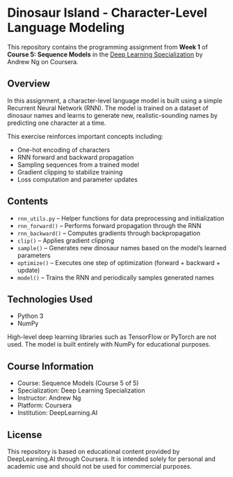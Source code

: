 # Dinosaur Island - Character-Level Language Modeling

This repository contains the programming assignment from **Week 1** of **Course 5: Sequence Models** in the [Deep Learning Specialization](https://www.coursera.org/specializations/deep-learning) by Andrew Ng on Coursera.

## Overview

In this assignment, a character-level language model is built using a simple Recurrent Neural Network (RNN). The model is trained on a dataset of dinosaur names and learns to generate new, realistic-sounding names by predicting one character at a time.

This exercise reinforces important concepts including:
- One-hot encoding of characters
- RNN forward and backward propagation
- Sampling sequences from a trained model
- Gradient clipping to stabilize training
- Loss computation and parameter updates

## Contents

- `rnn_utils.py` – Helper functions for data preprocessing and initialization
- `rnn_forward()` – Performs forward propagation through the RNN
- `rnn_backward()` – Computes gradients through backpropagation
- `clip()` – Applies gradient clipping
- `sample()` – Generates new dinosaur names based on the model’s learned parameters
- `optimize()` – Executes one step of optimization (forward + backward + update)
- `model()` – Trains the RNN and periodically samples generated names

## Technologies Used

- Python 3
- NumPy

High-level deep learning libraries such as TensorFlow or PyTorch are not used. The model is built entirely with NumPy for educational purposes.

## Course Information

- Course: Sequence Models (Course 5 of 5)
- Specialization: Deep Learning Specialization
- Instructor: Andrew Ng
- Platform: Coursera
- Institution: DeepLearning.AI

## License

This repository is based on educational content provided by DeepLearning.AI through Coursera. It is intended solely for personal and academic use and should not be used for commercial purposes.
